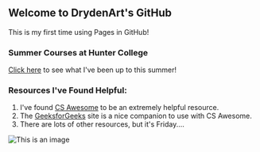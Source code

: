 ## Welcome to DrydenArt's GitHub

This is my first time using Pages in GitHub!

### Summer Courses at Hunter College
[Click here](https://github.com/DrydenArt/nycscertweb/blob/gh-pages/Courses.md) to see what I've been up to this summer!

### Resources I've Found Helpful:

1. I've found [CS Awesome](https://runestone.academy/ns/books/published//csawesome/index.html) to be an extremely helpful resource.
2. The [GeeksforGeeks](https://www.geeksforgeeks.org/) site is a nice companion to use with CS Awesome.
3. There are lots of other resources, but it's Friday....

![This is an image](https://www.shecos.com/blog/wp-content/uploads/2019/11/perry-the-platypus-cosplay.jpg)

